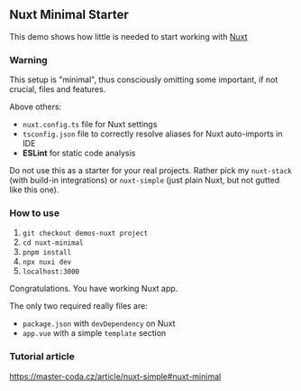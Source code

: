 ## Nuxt Minimal Starter
This demo shows how little is needed to start working with [Nuxt](https://nuxt.com/)

### Warning
This setup is "minimal", thus consciously omitting some important, if not crucial, files and features.

Above others:
* `nuxt.config.ts` file for Nuxt settings
* `tsconfig.json` file to correctly resolve aliases for Nuxt auto-imports in IDE
* **ESLint** for static code analysis

Do not use this as a starter for your real projects. Rather pick my `nuxt-stack` (with build-in integrations) or `nuxt-simple` (just plain Nuxt, but not gutted like this one).

### How to use
1. `git checkout demos-nuxt project`
2. `cd nuxt-minimal`
3. `pnpm install`
4. `npx nuxi dev` 
5. `localhost:3000` 

Congratulations. You have working Nuxt app.

The only two required really files are:
- `package.json` with `devDependency` on Nuxt
- `app.vue` with a simple `template` section

### Tutorial article
https://master-coda.cz/article/nuxt-simple#nuxt-minimal
